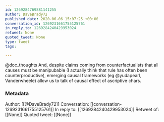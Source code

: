 ```yaml
---
id: 1269284769881141255
author: DaveBrady72
published_date: 2020-06-06 15:07:25 +00:00
conversation_id: 1269231661755125761
in_reply_to: 1269284240429953024
retweet: None
quoted_tweet: None
type: tweet
tags:

---
```


@doc_thoughts And, despite claims coming from counterfactualists that all causes must be manipubable (I actually think that rule has often been counterproductive), emerging causal frameworks (eg @yudapearl, Vanderwheele) allow us to talk of causal effect of ascriptive chars.

### Metadata

Author: [[@DaveBrady72]]
Conversation: [[conversation-1269231661755125761]]
In reply to: [[1269284240429953024]]
Retweet of: [[None]]
Quoted tweet: [[None]]
